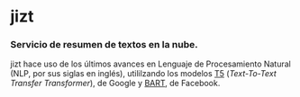 # jizt

### Servicio de resumen de textos en la nube.

jizt hace uso de los últimos avances en Lenguaje de Procesamiento Natural (NLP, por sus siglas en inglés), utililzando los modelos [T5](https://arxiv.org/pdf/1910.10683.pdf) (*Text-To-Text Transfer Transformer*), de Google y [BART](https://arxiv.org/pdf/1910.13461.pdf), de Facebook.

